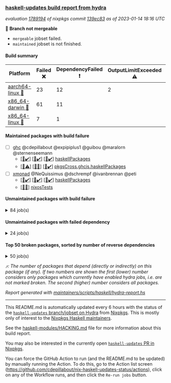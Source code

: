 ### [haskell-updates build report from hydra](https://hydra.nixos.org/jobset/nixpkgs/haskell-updates)
*evaluation [1789194](https://hydra.nixos.org/eval/1789194) of nixpkgs commit [139ec83](https://github.com/NixOS/nixpkgs/commits/139ec83e3e28974d236343df979a20479ecc38d9) as of 2023-01-14 18:16 UTC*

:red_circle: **Branch not mergeable**
  * `mergeable` jobset failed.
  * `maintained` jobset is not finished.

#### Build summary

 | Platform | Failed :x: | DependencyFailed :heavy_exclamation_mark: | OutputLimitExceeded :warning: | TimedOut :hourglass::no_entry_sign: | Unfinished :hourglass_flowing_sand: | Success :heavy_check_mark: | 
 | --- | --- | --- | --- | --- | --- | --- | 
 | [aarch64-linux :iphone:](https://hydra.nixos.org/eval/1789194?filter=.aarch64-linux) | 23 | 12 | 2 | 2 |  | 6428 | 
 | [x86_64-darwin :apple:](https://hydra.nixos.org/eval/1789194?filter=.x86_64-darwin) | 61 | 11 |  | 196 |  | 6140 | 
 | [x86_64-linux :penguin:](https://hydra.nixos.org/eval/1789194?filter=.x86_64-linux) | 7 | 1 |  | 1 | 2 | 6491 | 
#### Maintained packages with build failure
- [ ] [ghc](https://hydra.nixos.org/eval/1789194?filter=ghc) @cdepillabout @expipiplus1 @guibou @maralorn @sternenseemann
  - [[:iphone::heavy_check_mark:]](https://hydra.nixos.org/build/202430067) [[:apple::heavy_check_mark:]](https://hydra.nixos.org/build/202425639) [[:penguin::heavy_check_mark:]](https://hydra.nixos.org/build/202416186) [haskellPackages](https://hydra.nixos.org/eval/1789194?filter=haskellPackages.ghc)
  - [[:iphone::warning:]](https://hydra.nixos.org/build/205132150) [[:apple::x:]](https://hydra.nixos.org/build/205132269) [[:penguin::heavy_check_mark:]](https://hydra.nixos.org/build/205139156) [pkgsCross.ghcjs.haskellPackages](https://hydra.nixos.org/eval/1789194?filter=pkgsCross.ghcjs.haskellPackages.ghc)
- [ ] [xmonad](https://hydra.nixos.org/eval/1789194?filter=xmonad) @NeQuissimus @dschrempf @ivanbrennan @peti
  - [[:iphone::heavy_check_mark:]](https://hydra.nixos.org/build/205139283) [[:apple::heavy_check_mark:]](https://hydra.nixos.org/build/205137287) [[:penguin::heavy_check_mark:]](https://hydra.nixos.org/build/205134932) [haskellPackages](https://hydra.nixos.org/eval/1789194?filter=haskellPackages.xmonad)
  -   [[:penguin::x:]](https://hydra.nixos.org/build/205171035) [nixosTests](https://hydra.nixos.org/eval/1789194?filter=nixosTests.xmonad)
#### Unmaintained packages with build failure
<details><summary>84 job(s) </summary>

- [ ] [[:iphone::x:]](https://hydra.nixos.org/build/205131171) [[:apple::heavy_check_mark:]](https://hydra.nixos.org/build/205139102) [[:penguin::heavy_check_mark:]](https://hydra.nixos.org/build/205133615) [haskellPackages.hw-json-simd](https://hydra.nixos.org/eval/1789194?filter=haskellPackages.hw-json-simd)  :arrow_heading_up: 3 | 8
- [ ] [[:iphone::x:]](https://hydra.nixos.org/build/205135856) [[:apple::heavy_check_mark:]](https://hydra.nixos.org/build/205139242) [[:penguin::heavy_check_mark:]](https://hydra.nixos.org/build/205136152) [haskellPackages.hw-simd](https://hydra.nixos.org/eval/1789194?filter=haskellPackages.hw-simd)  :arrow_heading_up: 2 | 8
- [ ] [[:iphone::x:]](https://hydra.nixos.org/build/205137611) [[:apple::x:]](https://hydra.nixos.org/build/205133912) [[:penguin::heavy_check_mark:]](https://hydra.nixos.org/build/205137258) [haskellPackages.quic](https://hydra.nixos.org/eval/1789194?filter=haskellPackages.quic)  :arrow_heading_up: 2 | 2
- [ ] [[:iphone::x:]](https://hydra.nixos.org/build/202421573) [[:apple::heavy_check_mark:]](https://hydra.nixos.org/build/202418260) [[:penguin::heavy_check_mark:]](https://hydra.nixos.org/build/202425856) [haskellPackages.Crypto](https://hydra.nixos.org/eval/1789194?filter=haskellPackages.Crypto)  :arrow_heading_up: 1 | 22
- [ ] [[:iphone::heavy_check_mark:]](https://hydra.nixos.org/build/205132688) [[:apple::x:]](https://hydra.nixos.org/build/205138870) [[:penguin::heavy_check_mark:]](https://hydra.nixos.org/build/205135792) [haskellPackages.thyme](https://hydra.nixos.org/eval/1789194?filter=haskellPackages.thyme)  :arrow_heading_up: 1 | 15
- [ ] [[:iphone::heavy_check_mark:]](https://hydra.nixos.org/build/205138362) [[:apple::x:]](https://hydra.nixos.org/build/205131735) [[:penguin::heavy_check_mark:]](https://hydra.nixos.org/build/205137833) [haskellPackages.inline-r](https://hydra.nixos.org/eval/1789194?filter=haskellPackages.inline-r)  :arrow_heading_up: 1 | 4
- [ ] [[:iphone::x:]](https://hydra.nixos.org/build/202422717) [[:apple::heavy_check_mark:]](https://hydra.nixos.org/build/202426386) [[:penguin::heavy_check_mark:]](https://hydra.nixos.org/build/202428144) [haskellPackages.long-double](https://hydra.nixos.org/eval/1789194?filter=haskellPackages.long-double)  :arrow_heading_up: 1 | 2
- [ ] [[:iphone::heavy_check_mark:]](https://hydra.nixos.org/build/205135247) [[:apple::x:]](https://hydra.nixos.org/build/205135382) [[:penguin::heavy_check_mark:]](https://hydra.nixos.org/build/205135963) [haskellPackages.posix-socket](https://hydra.nixos.org/eval/1789194?filter=haskellPackages.posix-socket)  :arrow_heading_up: 1 | 2
- [ ] [[:iphone::x:]](https://hydra.nixos.org/build/205137037) [[:apple::x:]](https://hydra.nixos.org/build/205136572) [[:penguin::x:]](https://hydra.nixos.org/build/205133572) [haskellPackages.shake-cabal](https://hydra.nixos.org/eval/1789194?filter=haskellPackages.shake-cabal)  :arrow_heading_up: 1 | 2
- [ ] [[:iphone::x:]](https://hydra.nixos.org/build/205137738) [[:apple::heavy_check_mark:]](https://hydra.nixos.org/build/205136905) [[:penguin::heavy_check_mark:]](https://hydra.nixos.org/build/205131290) [haskellPackages.componentm](https://hydra.nixos.org/eval/1789194?filter=haskellPackages.componentm)  :arrow_heading_up: 1 | 1
- [ ] [[:iphone::x:]](https://hydra.nixos.org/build/202417930) [[:apple::heavy_check_mark:]](https://hydra.nixos.org/build/202430377) [[:penguin::heavy_check_mark:]](https://hydra.nixos.org/build/202419841) [haskellPackages.nlopt-haskell](https://hydra.nixos.org/eval/1789194?filter=haskellPackages.nlopt-haskell)  :arrow_heading_up: 1 | 1
- [ ] [[:iphone::heavy_check_mark:]](https://hydra.nixos.org/build/202428372) [[:apple::x:]](https://hydra.nixos.org/build/202423142) [[:penguin::heavy_check_mark:]](https://hydra.nixos.org/build/202421039) [haskellPackages.openal-ffi](https://hydra.nixos.org/eval/1789194?filter=haskellPackages.openal-ffi)  :arrow_heading_up: 1 | 1
- [ ] [[:iphone::x:]](https://hydra.nixos.org/build/205132309) [[:apple::x:]](https://hydra.nixos.org/build/205133205) [[:penguin::heavy_check_mark:]](https://hydra.nixos.org/build/205134445) [haskellPackages.swisstable](https://hydra.nixos.org/eval/1789194?filter=haskellPackages.swisstable)  :arrow_heading_up: 1 | 1
- [ ] [[:iphone::x:]](https://hydra.nixos.org/build/202427092) [[:apple::heavy_check_mark:]](https://hydra.nixos.org/build/202433526) [[:penguin::heavy_check_mark:]](https://hydra.nixos.org/build/202428264) [haskellPackages.freetype2](https://hydra.nixos.org/eval/1789194?filter=haskellPackages.freetype2)  :arrow_heading_up: 0 | 9
- [ ] [[:iphone::heavy_check_mark:]](https://hydra.nixos.org/build/205134863) [[:apple::x:]](https://hydra.nixos.org/build/205138649) [[:penguin::heavy_check_mark:]](https://hydra.nixos.org/build/205133442) [haskellPackages.chr-core](https://hydra.nixos.org/eval/1789194?filter=haskellPackages.chr-core)  :arrow_heading_up: 0 | 5
- [ ] [[:iphone::heavy_check_mark:]](https://hydra.nixos.org/build/205136825) [[:apple::x:]](https://hydra.nixos.org/build/205132698) [[:penguin::heavy_check_mark:]](https://hydra.nixos.org/build/205138813) [haskellPackages.pipes-zlib](https://hydra.nixos.org/eval/1789194?filter=haskellPackages.pipes-zlib)  :arrow_heading_up: 0 | 5
- [ ] [[:iphone::heavy_check_mark:]](https://hydra.nixos.org/build/202423908) [[:apple::x:]](https://hydra.nixos.org/build/202435790) [[:penguin::heavy_check_mark:]](https://hydra.nixos.org/build/202417988) [haskellPackages.hmidi](https://hydra.nixos.org/eval/1789194?filter=haskellPackages.hmidi)  :arrow_heading_up: 0 | 4
- [ ] [[:iphone::x:]](https://hydra.nixos.org/build/202435088) [[:apple::heavy_check_mark:]](https://hydra.nixos.org/build/202430782) [[:penguin::heavy_check_mark:]](https://hydra.nixos.org/build/202426261) [haskellPackages.picosat](https://hydra.nixos.org/eval/1789194?filter=haskellPackages.picosat)  :arrow_heading_up: 0 | 3
- [ ] [[:iphone::heavy_check_mark:]](https://hydra.nixos.org/build/205131588) [[:apple::x:]](https://hydra.nixos.org/build/205130391) [[:penguin::heavy_check_mark:]](https://hydra.nixos.org/build/205138354) [haskellPackages.wai-middleware-metrics](https://hydra.nixos.org/eval/1789194?filter=haskellPackages.wai-middleware-metrics)  :arrow_heading_up: 0 | 3
- [ ] [[:iphone::heavy_check_mark:]](https://hydra.nixos.org/build/202425185) [[:apple::x:]](https://hydra.nixos.org/build/203194258) [[:penguin::heavy_check_mark:]](https://hydra.nixos.org/build/202428882) [haskellPackages.SDL-mixer](https://hydra.nixos.org/eval/1789194?filter=haskellPackages.SDL-mixer)  :arrow_heading_up: 0 | 2
- [ ] [[:iphone::heavy_check_mark:]](https://hydra.nixos.org/build/204521401) [[:apple::x:]](https://hydra.nixos.org/build/204521439) [[:penguin::heavy_check_mark:]](https://hydra.nixos.org/build/204521387) [haskellPackages.h-raylib](https://hydra.nixos.org/eval/1789194?filter=haskellPackages.h-raylib)  :arrow_heading_up: 0 | 1
- [ ] [[:iphone::heavy_check_mark:]](https://hydra.nixos.org/build/202431795) [[:apple::x:]](https://hydra.nixos.org/build/202416334) [[:penguin::heavy_check_mark:]](https://hydra.nixos.org/build/202434942) [haskellPackages.hamid](https://hydra.nixos.org/eval/1789194?filter=haskellPackages.hamid)  :arrow_heading_up: 0 | 1
- [ ] [[:iphone::heavy_check_mark:]](https://hydra.nixos.org/build/205133801) [[:apple::x:]](https://hydra.nixos.org/build/205134176) [[:penguin::heavy_check_mark:]](https://hydra.nixos.org/build/205133705) [haskellPackages.hmatrix-morpheus](https://hydra.nixos.org/eval/1789194?filter=haskellPackages.hmatrix-morpheus)  :arrow_heading_up: 0 | 1
- [ ] [[:iphone::heavy_check_mark:]](https://hydra.nixos.org/build/202427340) [[:apple::x:]](https://hydra.nixos.org/build/202430442) [[:penguin::heavy_check_mark:]](https://hydra.nixos.org/build/202419088) [haskellPackages.huckleberry](https://hydra.nixos.org/eval/1789194?filter=haskellPackages.huckleberry)  :arrow_heading_up: 0 | 1
- [ ] [[:iphone::heavy_check_mark:]](https://hydra.nixos.org/build/202423886) [[:apple::x:]](https://hydra.nixos.org/build/202425806) [[:penguin::heavy_check_mark:]](https://hydra.nixos.org/build/202433480) [haskellPackages.select](https://hydra.nixos.org/eval/1789194?filter=haskellPackages.select)  :arrow_heading_up: 0 | 1
- [ ] [[:iphone::heavy_check_mark:]](https://hydra.nixos.org/build/203502062) [[:apple::x:]](https://hydra.nixos.org/build/203508618) [[:penguin::heavy_check_mark:]](https://hydra.nixos.org/build/203511126) [haskellPackages.simple-vec3](https://hydra.nixos.org/eval/1789194?filter=haskellPackages.simple-vec3)  :arrow_heading_up: 0 | 1
- [ ] [[:iphone::heavy_check_mark:]](https://hydra.nixos.org/build/203505734) [[:apple::x:]](https://hydra.nixos.org/build/203501142) [[:penguin::heavy_check_mark:]](https://hydra.nixos.org/build/203508546) [haskellPackages.sysinfo](https://hydra.nixos.org/eval/1789194?filter=haskellPackages.sysinfo)  :arrow_heading_up: 0 | 1
- [ ] [[:iphone::heavy_check_mark:]](https://hydra.nixos.org/build/203510531) [[:apple::x:]](https://hydra.nixos.org/build/203503861) [[:penguin::heavy_check_mark:]](https://hydra.nixos.org/build/203501769) [haskellPackages.FractalArt](https://hydra.nixos.org/eval/1789194?filter=haskellPackages.FractalArt) 
- [ ] [[:iphone::x:]](https://hydra.nixos.org/build/202420797) [[:apple::heavy_check_mark:]](https://hydra.nixos.org/build/202436365) [[:penguin::heavy_check_mark:]](https://hydra.nixos.org/build/202427200) [haskellPackages.HsASA](https://hydra.nixos.org/eval/1789194?filter=haskellPackages.HsASA) 
- [ ] [[:iphone::heavy_check_mark:]](https://hydra.nixos.org/build/202435395) [[:apple::x:]](https://hydra.nixos.org/build/202417422) [[:penguin::heavy_check_mark:]](https://hydra.nixos.org/build/202430954) [haskellPackages.al](https://hydra.nixos.org/eval/1789194?filter=haskellPackages.al) 
- [ ] [[:iphone::x:]](https://hydra.nixos.org/build/205130372) [[:apple::x:]](https://hydra.nixos.org/build/205129723) [[:penguin::x:]](https://hydra.nixos.org/build/205134138) [haskellPackages.asn1-ber-syntax](https://hydra.nixos.org/eval/1789194?filter=haskellPackages.asn1-ber-syntax) 
- [ ] [[:iphone::heavy_check_mark:]](https://hydra.nixos.org/build/203503717) [[:apple::x:]](https://hydra.nixos.org/build/203509434) [[:penguin::heavy_check_mark:]](https://hydra.nixos.org/build/203509306) [haskellPackages.env-extra](https://hydra.nixos.org/eval/1789194?filter=haskellPackages.env-extra) 
- [ ] [[:iphone::heavy_check_mark:]](https://hydra.nixos.org/build/205138798) [[:apple::x:]](https://hydra.nixos.org/build/205133155) [[:penguin::heavy_check_mark:]](https://hydra.nixos.org/build/205134287) [haskellPackages.epub-tools](https://hydra.nixos.org/eval/1789194?filter=haskellPackages.epub-tools) 
- [ ] [[:iphone::heavy_check_mark:]](https://hydra.nixos.org/build/205137821) [[:apple::x:]](https://hydra.nixos.org/build/205138519) [[:penguin::heavy_check_mark:]](https://hydra.nixos.org/build/205133186) [haskellPackages.exiftool](https://hydra.nixos.org/eval/1789194?filter=haskellPackages.exiftool) 
- [ ] [[:iphone::x:]](https://hydra.nixos.org/build/205134027) [[:penguin::x:]](https://hydra.nixos.org/build/205138096) [haskellPackages.festival](https://hydra.nixos.org/eval/1789194?filter=haskellPackages.festival) 
- [ ] [[:iphone::heavy_check_mark:]](https://hydra.nixos.org/build/202430271) [[:apple::x:]](https://hydra.nixos.org/build/202436430) [[:penguin::heavy_check_mark:]](https://hydra.nixos.org/build/202416704) [haskellPackages.fudgets](https://hydra.nixos.org/eval/1789194?filter=haskellPackages.fudgets) 
- [ ] [[:iphone::heavy_check_mark:]](https://hydra.nixos.org/build/205136422) [[:apple::x:]](https://hydra.nixos.org/build/205132706) [[:penguin::heavy_check_mark:]](https://hydra.nixos.org/build/205132433) [haskellPackages.gerrit](https://hydra.nixos.org/eval/1789194?filter=haskellPackages.gerrit) 
- [ ] [ghc-lib](https://hydra.nixos.org/eval/1789194?filter=ghc-lib) 
  - [[:iphone::heavy_check_mark:]](https://hydra.nixos.org/build/202415372) [[:apple::heavy_check_mark:]](https://hydra.nixos.org/build/202420620) [[:penguin::heavy_check_mark:]](https://hydra.nixos.org/build/202436058) [haskell.packages.ghc8107](https://hydra.nixos.org/eval/1789194?filter=haskell.packages.ghc8107.ghc-lib)
  - [[:iphone::x:]](https://hydra.nixos.org/build/202432716) [[:apple::x:]](https://hydra.nixos.org/build/202421851) [[:penguin::x:]](https://hydra.nixos.org/build/202432410) [haskell.packages.ghc884](https://hydra.nixos.org/eval/1789194?filter=haskell.packages.ghc884.ghc-lib)
  - [[:iphone::heavy_check_mark:]](https://hydra.nixos.org/build/202431629) [[:apple::heavy_check_mark:]](https://hydra.nixos.org/build/202430373) [[:penguin::heavy_check_mark:]](https://hydra.nixos.org/build/202433873) [haskell.packages.ghc902](https://hydra.nixos.org/eval/1789194?filter=haskell.packages.ghc902.ghc-lib)
  - [[:iphone::heavy_check_mark:]](https://hydra.nixos.org/build/202428546) [[:apple::heavy_check_mark:]](https://hydra.nixos.org/build/202428909) [[:penguin::heavy_check_mark:]](https://hydra.nixos.org/build/202428449) [haskell.packages.ghc924](https://hydra.nixos.org/eval/1789194?filter=haskell.packages.ghc924.ghc-lib)
  - [[:iphone::heavy_check_mark:]](https://hydra.nixos.org/build/202433874) [[:apple::heavy_check_mark:]](https://hydra.nixos.org/build/202434011) [[:penguin::heavy_check_mark:]](https://hydra.nixos.org/build/202429700) [haskell.packages.ghc925](https://hydra.nixos.org/eval/1789194?filter=haskell.packages.ghc925.ghc-lib)
  - [[:iphone::heavy_check_mark:]](https://hydra.nixos.org/build/203389427) [[:apple::heavy_check_mark:]](https://hydra.nixos.org/build/203389426) [[:penguin::heavy_check_mark:]](https://hydra.nixos.org/build/203389429) [haskell.packages.ghc944](https://hydra.nixos.org/eval/1789194?filter=haskell.packages.ghc944.ghc-lib)
  - [[:iphone::heavy_check_mark:]](https://hydra.nixos.org/build/202434897) [[:apple::heavy_check_mark:]](https://hydra.nixos.org/build/202423469) [[:penguin::heavy_check_mark:]](https://hydra.nixos.org/build/202431067) [haskellPackages](https://hydra.nixos.org/eval/1789194?filter=haskellPackages.ghc-lib)
- [ ] [[:iphone::x:]](https://hydra.nixos.org/build/203626686) [[:penguin::heavy_check_mark:]](https://hydra.nixos.org/build/203626642) [haskellPackages.gnome-keyring](https://hydra.nixos.org/eval/1789194?filter=haskellPackages.gnome-keyring) 
- [ ] [[:apple::x:]](https://hydra.nixos.org/build/205138386) [haskellPackages.gtk-mac-integration](https://hydra.nixos.org/eval/1789194?filter=haskellPackages.gtk-mac-integration) 
- [ ] [[:iphone::heavy_check_mark:]](https://hydra.nixos.org/build/205135561) [[:apple::x:]](https://hydra.nixos.org/build/205138253) [[:penguin::heavy_check_mark:]](https://hydra.nixos.org/build/205137078) [haskellPackages.gtk-traymanager](https://hydra.nixos.org/eval/1789194?filter=haskellPackages.gtk-traymanager) 
- [ ] [[:apple::x:]](https://hydra.nixos.org/build/205137799) [haskellPackages.gtk3-mac-integration](https://hydra.nixos.org/eval/1789194?filter=haskellPackages.gtk3-mac-integration) 
- [ ] [[:iphone::heavy_check_mark:]](https://hydra.nixos.org/build/205133242) [[:apple::x:]](https://hydra.nixos.org/build/205133709) [[:penguin::heavy_check_mark:]](https://hydra.nixos.org/build/205137406) [haskellPackages.highlight](https://hydra.nixos.org/eval/1789194?filter=haskellPackages.highlight) 
- [ ] [[:iphone::heavy_check_mark:]](https://hydra.nixos.org/build/205130371) [[:apple::x:]](https://hydra.nixos.org/build/205132632) [[:penguin::heavy_check_mark:]](https://hydra.nixos.org/build/205135486) [haskellPackages.hinotify-conduit](https://hydra.nixos.org/eval/1789194?filter=haskellPackages.hinotify-conduit) 
- [ ] [[:iphone::heavy_check_mark:]](https://hydra.nixos.org/build/205131792) [[:apple::x:]](https://hydra.nixos.org/build/205130867) [[:penguin::heavy_check_mark:]](https://hydra.nixos.org/build/205135923) [haskellPackages.hssh](https://hydra.nixos.org/eval/1789194?filter=haskellPackages.hssh) 
- [ ] [[:iphone::heavy_check_mark:]](https://hydra.nixos.org/build/202430380) [[:apple::x:]](https://hydra.nixos.org/build/202435742) [[:penguin::heavy_check_mark:]](https://hydra.nixos.org/build/202432776) [haskellPackages.hsshellscript](https://hydra.nixos.org/eval/1789194?filter=haskellPackages.hsshellscript) 
- [ ] [[:iphone::heavy_check_mark:]](https://hydra.nixos.org/build/202418023) [[:apple::x:]](https://hydra.nixos.org/build/202430436) [[:penguin::heavy_check_mark:]](https://hydra.nixos.org/build/202426581) [haskellPackages.hssourceinfo](https://hydra.nixos.org/eval/1789194?filter=haskellPackages.hssourceinfo) 
- [ ] [[:iphone::heavy_check_mark:]](https://hydra.nixos.org/build/203505227) [[:apple::x:]](https://hydra.nixos.org/build/203506099) [[:penguin::heavy_check_mark:]](https://hydra.nixos.org/build/203502314) [haskellPackages.hunspell-hs](https://hydra.nixos.org/eval/1789194?filter=haskellPackages.hunspell-hs) 
- [ ] [[:apple::x:]](https://hydra.nixos.org/build/205136889) [[:penguin::heavy_check_mark:]](https://hydra.nixos.org/build/205136741) [haskellPackages.inline-asm](https://hydra.nixos.org/eval/1789194?filter=haskellPackages.inline-asm) 
- [ ] [[:iphone::heavy_check_mark:]](https://hydra.nixos.org/build/205133721) [[:apple::x:]](https://hydra.nixos.org/build/205138018) [[:penguin::heavy_check_mark:]](https://hydra.nixos.org/build/205138694) [haskellPackages.interprocess](https://hydra.nixos.org/eval/1789194?filter=haskellPackages.interprocess) 
- [ ] [[:iphone::heavy_check_mark:]](https://hydra.nixos.org/build/205129911) [[:apple::x:]](https://hydra.nixos.org/build/205129774) [[:penguin::heavy_check_mark:]](https://hydra.nixos.org/build/205132736) [haskellPackages.ipcvar](https://hydra.nixos.org/eval/1789194?filter=haskellPackages.ipcvar) 
- [ ] [[:apple::x:]](https://hydra.nixos.org/build/202424556) [haskellPackages.kqueue](https://hydra.nixos.org/eval/1789194?filter=haskellPackages.kqueue) 
- [ ] [[:iphone::x:]](https://hydra.nixos.org/build/205130401) [[:apple::heavy_check_mark:]](https://hydra.nixos.org/build/205138961) [[:penguin::x:]](https://hydra.nixos.org/build/205137334) [haskellPackages.libsecp256k1](https://hydra.nixos.org/eval/1789194?filter=haskellPackages.libsecp256k1) 
- [ ] [[:iphone::heavy_check_mark:]](https://hydra.nixos.org/build/202429811) [[:apple::x:]](https://hydra.nixos.org/build/202415593) [[:penguin::heavy_check_mark:]](https://hydra.nixos.org/build/202430903) [haskellPackages.linux-framebuffer](https://hydra.nixos.org/eval/1789194?filter=haskellPackages.linux-framebuffer) 
- [ ] [[:iphone::heavy_check_mark:]](https://hydra.nixos.org/build/205130853) [[:apple::x:]](https://hydra.nixos.org/build/205130579) [[:penguin::heavy_check_mark:]](https://hydra.nixos.org/build/205129702) [haskellPackages.mediawiki2latex](https://hydra.nixos.org/eval/1789194?filter=haskellPackages.mediawiki2latex) 
- [ ] [[:iphone::heavy_check_mark:]](https://hydra.nixos.org/build/205135016) [[:apple::x:]](https://hydra.nixos.org/build/205134802) [[:penguin::heavy_check_mark:]](https://hydra.nixos.org/build/205135019) [haskellPackages.memfd](https://hydra.nixos.org/eval/1789194?filter=haskellPackages.memfd) 
- [ ] [[:iphone::x:]](https://hydra.nixos.org/build/205133943) [[:apple::x:]](https://hydra.nixos.org/build/205133951) [[:penguin::x:]](https://hydra.nixos.org/build/205131816) [haskellPackages.monadic-bang](https://hydra.nixos.org/eval/1789194?filter=haskellPackages.monadic-bang) 
- [ ] [[:iphone::heavy_check_mark:]](https://hydra.nixos.org/build/205131160) [[:apple::x:]](https://hydra.nixos.org/build/205135257) [[:penguin::heavy_check_mark:]](https://hydra.nixos.org/build/205129610) [haskellPackages.nix-serve-ng](https://hydra.nixos.org/eval/1789194?filter=haskellPackages.nix-serve-ng) 
- [ ] [[:iphone::heavy_check_mark:]](https://hydra.nixos.org/build/205131963) [[:apple::x:]](https://hydra.nixos.org/build/205134074) [[:penguin::heavy_check_mark:]](https://hydra.nixos.org/build/205132232) [haskellPackages.persistent-pagination](https://hydra.nixos.org/eval/1789194?filter=haskellPackages.persistent-pagination) 
- [ ] [[:iphone::heavy_check_mark:]](https://hydra.nixos.org/build/205133073) [[:apple::x:]](https://hydra.nixos.org/build/205139083) [[:penguin::heavy_check_mark:]](https://hydra.nixos.org/build/205129730) [haskellPackages.phatsort](https://hydra.nixos.org/eval/1789194?filter=haskellPackages.phatsort) 
- [ ] [[:iphone::heavy_check_mark:]](https://hydra.nixos.org/build/205137423) [[:apple::x:]](https://hydra.nixos.org/build/205131312) [[:penguin::heavy_check_mark:]](https://hydra.nixos.org/build/205138877) [haskellPackages.ping-wrapper](https://hydra.nixos.org/eval/1789194?filter=haskellPackages.ping-wrapper) 
- [ ] [[:iphone::heavy_check_mark:]](https://hydra.nixos.org/build/203509982) [[:apple::x:]](https://hydra.nixos.org/build/203513028) [[:penguin::heavy_check_mark:]](https://hydra.nixos.org/build/203501314) [haskellPackages.posix-timer](https://hydra.nixos.org/eval/1789194?filter=haskellPackages.posix-timer) 
- [ ] [[:iphone::heavy_check_mark:]](https://hydra.nixos.org/build/205137369) [[:apple::x:]](https://hydra.nixos.org/build/205135419) [[:penguin::heavy_check_mark:]](https://hydra.nixos.org/build/205130279) [haskellPackages.procex](https://hydra.nixos.org/eval/1789194?filter=haskellPackages.procex) 
- [ ] [[:iphone::heavy_check_mark:]](https://hydra.nixos.org/build/203504459) [[:apple::x:]](https://hydra.nixos.org/build/203512730) [[:penguin::heavy_check_mark:]](https://hydra.nixos.org/build/203503468) [haskellPackages.pthread](https://hydra.nixos.org/eval/1789194?filter=haskellPackages.pthread) 
- [ ] [[:iphone::heavy_check_mark:]](https://hydra.nixos.org/build/205133250) [[:apple::x:]](https://hydra.nixos.org/build/205131521) [[:penguin::heavy_check_mark:]](https://hydra.nixos.org/build/205135838) [haskellPackages.sandwich-webdriver](https://hydra.nixos.org/eval/1789194?filter=haskellPackages.sandwich-webdriver) 
- [ ] [[:iphone::heavy_check_mark:]](https://hydra.nixos.org/build/202432097) [[:apple::x:]](https://hydra.nixos.org/build/202425944) [[:penguin::heavy_check_mark:]](https://hydra.nixos.org/build/202427952) [haskellPackages.shared-memory](https://hydra.nixos.org/eval/1789194?filter=haskellPackages.shared-memory) 
- [ ] [[:iphone::x:]](https://hydra.nixos.org/build/205132559) [[:apple::heavy_check_mark:]](https://hydra.nixos.org/build/205133189) [[:penguin::heavy_check_mark:]](https://hydra.nixos.org/build/205130162) [haskellPackages.significant-figures](https://hydra.nixos.org/eval/1789194?filter=haskellPackages.significant-figures) 
- [ ] [[:iphone::heavy_check_mark:]](https://hydra.nixos.org/build/205130692) [[:apple::x:]](https://hydra.nixos.org/build/205129806) [[:penguin::heavy_check_mark:]](https://hydra.nixos.org/build/205134740) [haskellPackages.statistics-skinny](https://hydra.nixos.org/eval/1789194?filter=haskellPackages.statistics-skinny) 
- [ ] [[:iphone::heavy_check_mark:]](https://hydra.nixos.org/build/205137679) [[:apple::x:]](https://hydra.nixos.org/build/205138980) [[:penguin::heavy_check_mark:]](https://hydra.nixos.org/build/205129938) [haskellPackages.tailfile-hinotify](https://hydra.nixos.org/eval/1789194?filter=haskellPackages.tailfile-hinotify) 
- [ ] [[:iphone::x:]](https://hydra.nixos.org/build/205131839) [[:apple::heavy_check_mark:]](https://hydra.nixos.org/build/205137867) [[:penguin::heavy_check_mark:]](https://hydra.nixos.org/build/205132717) [haskellPackages.the-snip](https://hydra.nixos.org/eval/1789194?filter=haskellPackages.the-snip) 
- [ ] [[:iphone::x:]](https://hydra.nixos.org/build/205132606) [[:apple::heavy_check_mark:]](https://hydra.nixos.org/build/205133092) [[:penguin::heavy_check_mark:]](https://hydra.nixos.org/build/205137073) [haskellPackages.thread-supervisor](https://hydra.nixos.org/eval/1789194?filter=haskellPackages.thread-supervisor) 
- [ ] [[:iphone::x:]](https://hydra.nixos.org/build/202424843) [[:apple::heavy_check_mark:]](https://hydra.nixos.org/build/202430364) [[:penguin::heavy_check_mark:]](https://hydra.nixos.org/build/202432968) [haskellPackages.wiringPi](https://hydra.nixos.org/eval/1789194?filter=haskellPackages.wiringPi) 
- [ ] [[:iphone::x:]](https://hydra.nixos.org/build/202424744) [[:apple::heavy_check_mark:]](https://hydra.nixos.org/build/202416582) [[:penguin::heavy_check_mark:]](https://hydra.nixos.org/build/202416260) [haskellPackages.x86-64bit](https://hydra.nixos.org/eval/1789194?filter=haskellPackages.x86-64bit) 
- [ ] [[:iphone::heavy_check_mark:]](https://hydra.nixos.org/build/202418227) [[:apple::x:]](https://hydra.nixos.org/build/202419197) [[:penguin::heavy_check_mark:]](https://hydra.nixos.org/build/202436039) [haskellPackages.xmonad-utils](https://hydra.nixos.org/eval/1789194?filter=haskellPackages.xmonad-utils) 
- [ ] [[:iphone::heavy_check_mark:]](https://hydra.nixos.org/build/202426690) [[:apple::x:]](https://hydra.nixos.org/build/202430057) [[:penguin::heavy_check_mark:]](https://hydra.nixos.org/build/202426520) [haskellPackages.yoga](https://hydra.nixos.org/eval/1789194?filter=haskellPackages.yoga) 
- [ ] [[:iphone::heavy_check_mark:]](https://hydra.nixos.org/build/202425259) [[:apple::x:]](https://hydra.nixos.org/build/202416959) [[:penguin::heavy_check_mark:]](https://hydra.nixos.org/build/202418284) [haskellPackages.zot](https://hydra.nixos.org/eval/1789194?filter=haskellPackages.zot) 
- [ ] [[:iphone::heavy_check_mark:]](https://hydra.nixos.org/build/202431702) [[:apple::x:]](https://hydra.nixos.org/build/202433071) [[:penguin::heavy_check_mark:]](https://hydra.nixos.org/build/202420076) [haskellPackages.zxcvbn-c](https://hydra.nixos.org/eval/1789194?filter=haskellPackages.zxcvbn-c) 
</details>

#### Unmaintained packages with failed dependency
<details><summary>24 job(s) </summary>

- [ ] [[:iphone::heavy_exclamation_mark:]](https://hydra.nixos.org/build/205136722) [[:apple::heavy_check_mark:]](https://hydra.nixos.org/build/205130937) [[:penguin::heavy_check_mark:]](https://hydra.nixos.org/build/205129625) [haskellPackages.hw-json-standard-cursor](https://hydra.nixos.org/eval/1789194?filter=haskellPackages.hw-json-standard-cursor)  :arrow_heading_up: 1 | 6
- [ ] [[:iphone::heavy_exclamation_mark:]](https://hydra.nixos.org/build/205138335) [[:apple::heavy_check_mark:]](https://hydra.nixos.org/build/205136749) [[:penguin::heavy_check_mark:]](https://hydra.nixos.org/build/205136637) [haskellPackages.hw-json-simple-cursor](https://hydra.nixos.org/eval/1789194?filter=haskellPackages.hw-json-simple-cursor)  :arrow_heading_up: 1 | 4
- [ ] [[:iphone::heavy_exclamation_mark:]](https://hydra.nixos.org/build/205134003) [[:apple::heavy_exclamation_mark:]](https://hydra.nixos.org/build/205132066) [[:penguin::heavy_check_mark:]](https://hydra.nixos.org/build/205138557) [haskellPackages.http3](https://hydra.nixos.org/eval/1789194?filter=haskellPackages.http3)  :arrow_heading_up: 1 | 1
- [ ] [[:iphone::heavy_exclamation_mark:]](https://hydra.nixos.org/build/205133612) [[:apple::heavy_check_mark:]](https://hydra.nixos.org/build/205132835) [[:penguin::heavy_check_mark:]](https://hydra.nixos.org/build/205136851) [haskellPackages.hw-dsv](https://hydra.nixos.org/eval/1789194?filter=haskellPackages.hw-dsv)  :arrow_heading_up: 0 | 3
- [ ] [[:iphone::heavy_exclamation_mark:]](https://hydra.nixos.org/build/205139056) [[:apple::heavy_check_mark:]](https://hydra.nixos.org/build/205132519) [[:penguin::heavy_check_mark:]](https://hydra.nixos.org/build/205132887) [haskellPackages.hw-json](https://hydra.nixos.org/eval/1789194?filter=haskellPackages.hw-json)  :arrow_heading_up: 0 | 3
- [ ] [[:iphone::heavy_exclamation_mark:]](https://hydra.nixos.org/build/203510590) [[:apple::heavy_check_mark:]](https://hydra.nixos.org/build/203512567) [[:penguin::heavy_check_mark:]](https://hydra.nixos.org/build/203509561) [haskellPackages.hS3](https://hydra.nixos.org/eval/1789194?filter=haskellPackages.hS3)  :arrow_heading_up: 0 | 1
- [ ] [[:iphone::heavy_check_mark:]](https://hydra.nixos.org/build/205137324) [[:apple::heavy_exclamation_mark:]](https://hydra.nixos.org/build/205137908) [[:penguin::heavy_check_mark:]](https://hydra.nixos.org/build/205134188) [haskellPackages.network-dns](https://hydra.nixos.org/eval/1789194?filter=haskellPackages.network-dns)  :arrow_heading_up: 0 | 1
- [ ] [[:iphone::heavy_exclamation_mark:]](https://hydra.nixos.org/build/205133764) [[:apple::heavy_exclamation_mark:]](https://hydra.nixos.org/build/205138072) [[:penguin::heavy_exclamation_mark:]](https://hydra.nixos.org/build/205130464) [haskellPackages.shake-ats](https://hydra.nixos.org/eval/1789194?filter=haskellPackages.shake-ats)  :arrow_heading_up: 0 | 1
- [ ] [[:iphone::heavy_check_mark:]](https://hydra.nixos.org/build/205129966) [[:apple::heavy_exclamation_mark:]](https://hydra.nixos.org/build/205138855) [[:penguin::heavy_check_mark:]](https://hydra.nixos.org/build/205135841) [haskellPackages.H](https://hydra.nixos.org/eval/1789194?filter=haskellPackages.H) 
- [ ] [[:iphone::heavy_exclamation_mark:]](https://hydra.nixos.org/build/205131681) [[:apple::heavy_check_mark:]](https://hydra.nixos.org/build/205132148) [[:penguin::heavy_check_mark:]](https://hydra.nixos.org/build/205131394) [haskellPackages.componentm-devel](https://hydra.nixos.org/eval/1789194?filter=haskellPackages.componentm-devel) 
- [ ] [[:iphone::heavy_check_mark:]](https://hydra.nixos.org/build/205131426) [[:apple::heavy_exclamation_mark:]](https://hydra.nixos.org/build/205135475) [[:penguin::heavy_check_mark:]](https://hydra.nixos.org/build/205130758) [haskellPackages.fastparser](https://hydra.nixos.org/eval/1789194?filter=haskellPackages.fastparser) 
- [ ] [hello](https://hydra.nixos.org/eval/1789194?filter=hello) 
  - [[:iphone::heavy_check_mark:]](https://hydra.nixos.org/build/202434015) [[:apple::heavy_check_mark:]](https://hydra.nixos.org/build/202421551) [[:penguin::heavy_check_mark:]](https://hydra.nixos.org/build/202430153) [haskellPackages](https://hydra.nixos.org/eval/1789194?filter=haskellPackages.hello)
  - [[:iphone::warning:]](https://hydra.nixos.org/build/205135222) [[:apple::heavy_exclamation_mark:]](https://hydra.nixos.org/build/205133121) [[:penguin::heavy_check_mark:]](https://hydra.nixos.org/build/205136135) [pkgsCross.ghcjs.haskellPackages](https://hydra.nixos.org/eval/1789194?filter=pkgsCross.ghcjs.haskellPackages.hello)
  -   [[:penguin::heavy_check_mark:]](https://hydra.nixos.org/build/204928287) [pkgsMusl.haskellPackages](https://hydra.nixos.org/eval/1789194?filter=pkgsMusl.haskellPackages.hello)
  -   [[:penguin::heavy_check_mark:]](https://hydra.nixos.org/build/204928239) [pkgsStatic.haskell.packages.native-bignum.ghc924](https://hydra.nixos.org/eval/1789194?filter=pkgsStatic.haskell.packages.native-bignum.ghc924.hello)
  -   [[:penguin::heavy_check_mark:]](https://hydra.nixos.org/build/204928256) [pkgsStatic.haskellPackages](https://hydra.nixos.org/eval/1789194?filter=pkgsStatic.haskellPackages.hello)
- [ ] [[:iphone::heavy_exclamation_mark:]](https://hydra.nixos.org/build/205135123) [[:apple::heavy_check_mark:]](https://hydra.nixos.org/build/205130512) [[:penguin::heavy_check_mark:]](https://hydra.nixos.org/build/205132397) [haskellPackages.hmatrix-nlopt](https://hydra.nixos.org/eval/1789194?filter=haskellPackages.hmatrix-nlopt) 
- [ ] [[:iphone::heavy_exclamation_mark:]](https://hydra.nixos.org/build/205137874) [[:apple::heavy_exclamation_mark:]](https://hydra.nixos.org/build/205138139) [[:penguin::heavy_check_mark:]](https://hydra.nixos.org/build/205136254) [haskellPackages.hs-swisstable-hashtables-class](https://hydra.nixos.org/eval/1789194?filter=haskellPackages.hs-swisstable-hashtables-class) 
- [ ] [[:iphone::heavy_check_mark:]](https://hydra.nixos.org/build/205135991) [[:apple::heavy_exclamation_mark:]](https://hydra.nixos.org/build/205130203) [[:penguin::heavy_check_mark:]](https://hydra.nixos.org/build/205132619) [haskellPackages.ihaskell-inline-r](https://hydra.nixos.org/eval/1789194?filter=haskellPackages.ihaskell-inline-r) 
- [ ] [[:iphone::heavy_check_mark:]](https://hydra.nixos.org/build/203509260) [[:apple::heavy_exclamation_mark:]](https://hydra.nixos.org/build/203504666) [[:penguin::heavy_check_mark:]](https://hydra.nixos.org/build/203502308) [haskellPackages.intricacy](https://hydra.nixos.org/eval/1789194?filter=haskellPackages.intricacy) 
- [ ] [[:iphone::heavy_exclamation_mark:]](https://hydra.nixos.org/build/205130534) [[:apple::heavy_check_mark:]](https://hydra.nixos.org/build/205137771) [[:penguin::heavy_check_mark:]](https://hydra.nixos.org/build/205131782) [haskellPackages.rounded-hw](https://hydra.nixos.org/eval/1789194?filter=haskellPackages.rounded-hw) 
- [ ] [[:iphone::heavy_exclamation_mark:]](https://hydra.nixos.org/build/205130463) [[:apple::heavy_exclamation_mark:]](https://hydra.nixos.org/build/205133527) [[:penguin::heavy_check_mark:]](https://hydra.nixos.org/build/205136219) [haskellPackages.warp-quic](https://hydra.nixos.org/eval/1789194?filter=haskellPackages.warp-quic) 
- [ ] [[:iphone::heavy_check_mark:]](https://hydra.nixos.org/build/202421771) [[:apple::heavy_exclamation_mark:]](https://hydra.nixos.org/build/202420460) [[:penguin::heavy_check_mark:]](https://hydra.nixos.org/build/202420292) [haskellPackages.xbattbar](https://hydra.nixos.org/eval/1789194?filter=haskellPackages.xbattbar) 
</details>

#### Top 50 broken packages, sorted by number of reverse dependencies
<details><summary>50 job(s) </summary>

[amazonka-core](https://packdeps.haskellers.com/reverse/amazonka-core) :arrow_heading_up: 187  
[gogol-core](https://packdeps.haskellers.com/reverse/gogol-core) :arrow_heading_up: 184  
[haskell98](https://packdeps.haskellers.com/reverse/haskell98) :arrow_heading_up: 153  
[th-desugar](https://packdeps.haskellers.com/reverse/th-desugar) :arrow_heading_up: 57  
[enumerator](https://packdeps.haskellers.com/reverse/enumerator) :arrow_heading_up: 56  
[util](https://packdeps.haskellers.com/reverse/util) :arrow_heading_up: 49  
[derive](https://packdeps.haskellers.com/reverse/derive) :arrow_heading_up: 48  
[cgi](https://packdeps.haskellers.com/reverse/cgi) :arrow_heading_up: 46  
[amazonka](https://packdeps.haskellers.com/reverse/amazonka) :arrow_heading_up: 45  
[TypeCompose](https://packdeps.haskellers.com/reverse/TypeCompose) :arrow_heading_up: 44  
[accelerate](https://packdeps.haskellers.com/reverse/accelerate) :arrow_heading_up: 42  
[PrimitiveArray](https://packdeps.haskellers.com/reverse/PrimitiveArray) :arrow_heading_up: 35  
[rank1dynamic](https://packdeps.haskellers.com/reverse/rank1dynamic) :arrow_heading_up: 33  
[distributed-static](https://packdeps.haskellers.com/reverse/distributed-static) :arrow_heading_up: 31  
[distributed-process](https://packdeps.haskellers.com/reverse/distributed-process) :arrow_heading_up: 30  
[iteratee](https://packdeps.haskellers.com/reverse/iteratee) :arrow_heading_up: 29  
[storablevector](https://packdeps.haskellers.com/reverse/storablevector) :arrow_heading_up: 29  
[sydtest](https://packdeps.haskellers.com/reverse/sydtest) :arrow_heading_up: 26  
[crypto-numbers](https://packdeps.haskellers.com/reverse/crypto-numbers) :arrow_heading_up: 25  
[either-unwrap](https://packdeps.haskellers.com/reverse/either-unwrap) :arrow_heading_up: 25  
[crypto-pubkey](https://packdeps.haskellers.com/reverse/crypto-pubkey) :arrow_heading_up: 22  
[haskelldb](https://packdeps.haskellers.com/reverse/haskelldb) :arrow_heading_up: 22  
[wxdirect](https://packdeps.haskellers.com/reverse/wxdirect) :arrow_heading_up: 22  
[BiobaseTypes](https://packdeps.haskellers.com/reverse/BiobaseTypes) :arrow_heading_up: 21  
[alg](https://packdeps.haskellers.com/reverse/alg) :arrow_heading_up: 21  
[amazonka-s3](https://packdeps.haskellers.com/reverse/amazonka-s3) :arrow_heading_up: 21  
[mmsyn2](https://packdeps.haskellers.com/reverse/mmsyn2) :arrow_heading_up: 21  
[polysemy-resume](https://packdeps.haskellers.com/reverse/polysemy-resume) :arrow_heading_up: 21  
[wxc](https://packdeps.haskellers.com/reverse/wxc) :arrow_heading_up: 21  
[biocore](https://packdeps.haskellers.com/reverse/biocore) :arrow_heading_up: 20  
[bzlib](https://packdeps.haskellers.com/reverse/bzlib) :arrow_heading_up: 20  
[polysemy-conc](https://packdeps.haskellers.com/reverse/polysemy-conc) :arrow_heading_up: 20  
[wxcore](https://packdeps.haskellers.com/reverse/wxcore) :arrow_heading_up: 20  
[attoparsec-enumerator](https://packdeps.haskellers.com/reverse/attoparsec-enumerator) :arrow_heading_up: 19  
[bytestring-show](https://packdeps.haskellers.com/reverse/bytestring-show) :arrow_heading_up: 19  
[fay](https://packdeps.haskellers.com/reverse/fay) :arrow_heading_up: 19  
[wx](https://packdeps.haskellers.com/reverse/wx) :arrow_heading_up: 19  
[BiobaseENA](https://packdeps.haskellers.com/reverse/BiobaseENA) :arrow_heading_up: 18  
[asn1-data](https://packdeps.haskellers.com/reverse/asn1-data) :arrow_heading_up: 18  
[dbus-core](https://packdeps.haskellers.com/reverse/dbus-core) :arrow_heading_up: 18  
[gtksourceview2](https://packdeps.haskellers.com/reverse/gtksourceview2) :arrow_heading_up: 18  
[hsc3](https://packdeps.haskellers.com/reverse/hsc3) :arrow_heading_up: 18  
[polysemy-log](https://packdeps.haskellers.com/reverse/polysemy-log) :arrow_heading_up: 18  
[ukrainian-phonetics-basic](https://packdeps.haskellers.com/reverse/ukrainian-phonetics-basic) :arrow_heading_up: 18  
[BiobaseXNA](https://packdeps.haskellers.com/reverse/BiobaseXNA) :arrow_heading_up: 17  
[HGamer3D-Data](https://packdeps.haskellers.com/reverse/HGamer3D-Data) :arrow_heading_up: 17  
[certificate](https://packdeps.haskellers.com/reverse/certificate) :arrow_heading_up: 17  
[clash-prelude](https://packdeps.haskellers.com/reverse/clash-prelude) :arrow_heading_up: 17  
[clay](https://packdeps.haskellers.com/reverse/clay) :arrow_heading_up: 17  
[dbus-client](https://packdeps.haskellers.com/reverse/dbus-client) :arrow_heading_up: 17  
</details>


*:arrow_heading_up:: The number of packages that depend (directly or indirectly) on this package (if any). If two numbers are shown the first (lower) number considers only packages which currently have enabled hydra jobs, i.e. are not marked broken. The second (higher) number considers all packages.*

*Report generated with [maintainers/scripts/haskell/hydra-report.hs](https://github.com/NixOS/nixpkgs/blob/haskell-updates/maintainers/scripts/haskell/hydra-report.hs)*


----------------------------------------------------------------------

This README.md is automatically updated every 6 hours with the status of the
[`haskell-updates` branch/jobset on Hydra](https://hydra.nixos.org/jobset/nixpkgs/haskell-updates)
from [Nixpkgs](https://github.com/NixOS/nixpkgs).  This is mostly only of
interest to the [Nixpkgs Haskell maintainers](https://github.com/orgs/NixOS/teams/haskell).

See the
[haskell-modules/HACKING.md](https://github.com/NixOS/nixpkgs/blob/haskell-updates/pkgs/development/haskell-modules/HACKING.md)
file for more information about this build report.

You may also be interested in the currently open
[`haskell-updates` PR in Nixpkgs](https://github.com/nixos/nixpkgs/pulls?q=is%3Apr+is%3Aopen+head%3Ahaskell-updates).

You can force the GitHub Action to run (and the README.md to be updated) by
manually running the Action.  To do this, go to the Action list screen
(https://github.com/cdepillabout/nix-haskell-updates-status/actions),
click on any of the Workflow runs, and then click the `Re-run jobs` button.
